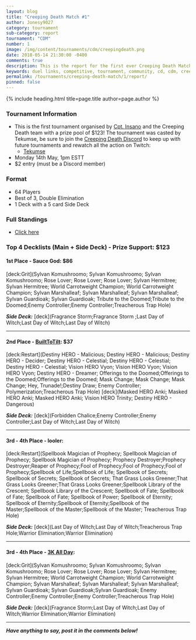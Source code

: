 ```yaml
---
layout: blog
title: "Creeping Death Match #1"
author: Jonesy9027
category: tournament
sub-category: report
tournament: "CDM"
number: 1
image: /img/content/tournaments/cdm/creepingdeath.png
date: 2018-05-14 21:30:00 -0400
comments: true
description: This is the report for the first ever Creeping Death Match with a prize pool of $123, check out the top players and their decks here!
keywords: duel links, competitive, tournament, community, cd, cdm, creeping death
permalink: /tournaments/creeping-death-match/1/report/
pinned: false
---
```


{% include heading.html title=page.title author=page.author %}

### Tournament Information
- This is the first tournament organised by [Cpt. Insano](/authors/insano/) and the Creeping Death team with a prize pool of $123! The tournament was casted by Tekumse, be sure to join the [Creeping Death Discord](https://discord.gg/t9Qg4NV) to keep up with future tournaments and rewatch all the action on Twitch:
    - [Tekumse](https://www.twitch.tv/tekumse_)
- Monday 14th May, 1pm ESTT
- $2 entry (must be a Discord member)

### Format
- 64 Players
- Best of 3, Double Elimination
- 1 Deck with a 5 card Side Deck

### Full Standings
- [Click here](https://challonge.com/9r0y2cns/standings)

### Top 4 Decklists (Main + Side Deck) - Prize Support: $123

#### 1st Place - Sauce God: $86

[deck:Grit](Sylvan Komushroomo; Sylvan Komushroomo; Sylvan Komushroomo; Rose Lover; Rose Lover; Rose Lover; Sylvan Hermitree; Sylvan Hermitree; World Carrotweight Champion; World Carrotweight Champion; Sylvan Marshalleaf; Sylvan Marshalleaf; Sylvan Marshalleaf; Sylvan Guardioak; Sylvan Guardioak; Tribute to the Doomed;Tribute to the Doomed;Enemy Controller;Enemy Controller;Treacherous Trap Hole)

***Side Deck:***
[deck](Fragrance Storm;Fragrance Storm ;Last Day of Witch;Last Day of Witch;Last Day of Witch)

---

#### 2nd Place - [BuiltToTilt](/top-player-council/builttotilt/): $37

[deck:Restart](Destiny HERO - Malicious; Destiny HERO - Malicious; Destiny HERO - Decider; Destiny HERO - Celestial; Destiny HERO - Celestial; Destiny HERO - Celestial; Vision HERO Vyon; Vision HERO Vyon; Vision HERO Vyon; Destiny HERO - Dreamer; Offerings to the Doomed;Offerings to the Doomed;Offerings to the Doomed; Mask Change; Mask Change; Mask Change; Hey, Trunade!;Destiny Draw; Enemy Controller; Polymerization;Treacherous Trap Hole)
[deck](Masked HERO Anki; Masked HERO Anki; Masked HERO Anki; Vision HERO Trinity; Destiny HERO - Dangerous)

***Side Deck:***
[deck](Forbidden Chalice;Enemy Controller;Enemy Controller;Last Day of Witch;Last Day of Witch)

---

#### 3rd - 4th Place - looler:  

[deck:Restart](Spellbook Magician of Prophecy; Spellbook Magician of Prophecy; Spellbook Magician of Prophecy; Prophecy Destroyer;Prophecy Destroyer;Reaper of Prophecy;Fool of Prophecy;Fool of Prophecy;Fool of Prophecy;Spellbook of Life;Spellbook of Life; Spellbook of Secrets; Spellbook of Secrets; Spellbook of Secrets; That Grass Looks Greener;That Grass Looks Greener;That Grass Looks Greener;Spellbook Library of the Crescent; Spellbook Library of the Crescent; Spellbook of Fate; Spellbook of Fate; Spellbook of Fate; Spellbook of Power; Spellbook of Eternity; Spellbook of Eternity;Spellbook of Eternity;Spellbook of the Master;Spellbook of the Master;Spellbook of the Master; Treacherous Trap Hole)

***Side Deck:***
[deck](Last Day of Witch;Last Day of Witch;Treacherous Trap Hole;Warrior Elimination;Warrior Elimination)

---

#### 3rd - 4th Place - [3K All Day](/top-player-council/3kallday/):  

[deck:Grit](Sylvan Komushroomo; Sylvan Komushroomo; Sylvan Komushroomo; Rose Lover; Rose Lover; Rose Lover; Sylvan Hermitree; Sylvan Hermitree; World Carrotweight Champion; World Carrotweight Champion; Sylvan Marshalleaf; Sylvan Marshalleaf; Sylvan Marshalleaf; Sylvan Guardioak; Sylvan Guardioak;Sylvan Guardioak; Enemy Controller;Enemy Controller;Enemy Controller;Treacherous Trap Hole)

***Side Deck:***
[deck](Fragrance Storm;Last Day of Witch;Last Day of Witch;Warrior Elimination;Warrior Elimination)

---

***Have anything to say, post it in the comments below!***